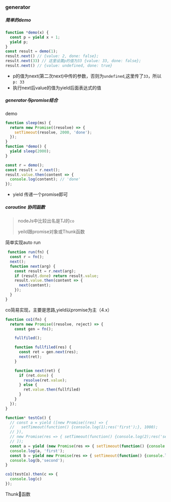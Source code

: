 ### generator

##### 简单的demo
```js
function *demo(x) {
  const p = yield x + 1;
  yield p;
}
const result = demo(1);
result.next() // {value: 2, done: false};
result.next(33) // 这里设置p的值为33 {value: 33, done: false};
result.next() // {value: undefined, done: true}
```
* p的值为next(第二次next)中传的参数，否则为`undefined`,这里传了`33`，所以`p: 33`
* 执行next后value的值为yield后面表达式的值

##### generator与promise结合
demo
```js
function sleep(ms) {
  return new Promise((resolve) => {
    setTimeout(resolve, 2000, 'done');
  });
} 
function *demo() {
  yield sleep(2000);
}

const r = demo();
const result = r.next();
result.value.then(content => {
  console.log(content); // 'done'
});
```
* yield 传递一个promise即可

##### coroutine 协同函数
> nodeJs中比较出名是TJ的`co`
>
> yeild跟promise对象或Thunk函数

简单实现auto run
```js
 function run(fn) {
  const r = fn();
  next();
  function next(arg) {
    const result = r.next(arg);
    if (result.done) return result.value;
    result.value.then(content => {
      next(content);
    });
  }
} 
```

co简易实现，主要是思路,yield以promise为主（4.x）
```js
function co1(fn) {
  return new Promise((resolve, reject) => {
    const gen = fn();

    fullfiled();

    function fullfiled(res) {
      const ret = gen.next(res);
      next(ret);
    }

    function next(ret) {
      if (ret.done) {
        resolve(ret.value);
      } else {
        ret.value.then(fullfiled)
      }
    }
  });
}

function* testCo() {
  // const a = yield ([new Promise((res) => {
  //   setTimeout(function() {console.log(1);res('first');}, 1000);
  // }),
  // new Promise(res => { setTimeout(function() {console.log(2);res('second');}, 1000)})
  // ]);
  const a = yield (new Promise(res => { setTimeout(function() {console.log(2);res('first result');}, 1000)}));
  console.log(a, 'first');
  const b = yield new Promise(res => { setTimeout(function() {console.log(2);res('second result');}, 1000)});
  console.log(b,'second');
}

co1(testCo).then(c => {
  console.log(c)
});
```
Thunk函数